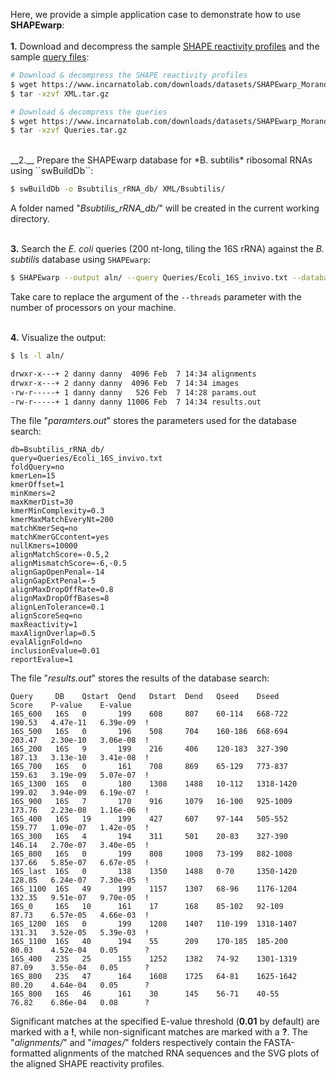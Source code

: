 Here, we provide a simple application case to demonstrate how to use __SHAPEwarp__:<br/>
<br/>
__1.__ Download and decompress the sample [SHAPE reactivity profiles](https://www.incarnatolab.com/downloads/datasets/SHAPEwarp_Morandi_2022/XML.tar.gz) and the sample [query files](https://www.incarnatolab.com/downloads/datasets/SHAPEwarp_Morandi_2022/Queries.tar.gz):

```bash
# Download & decompress the SHAPE reactivity profiles
$ wget https://www.incarnatolab.com/downloads/datasets/SHAPEwarp_Morandi_2022/XML.tar.gz
$ tar -xzvf XML.tar.gz 

# Download & decompress the queries
$ wget https://www.incarnatolab.com/downloads/datasets/SHAPEwarp_Morandi_2022/Queries.tar.gz
$ tar -xzvf Queries.tar.gz 
```
<br/>
__2.__ Prepare the SHAPEwarp database for *B. subtilis* ribosomal RNAs using ``swBuildDb``:

```bash
$ swBuildDb -o Bsubtilis_rRNA_db/ XML/Bsubtilis/
```
A folder named "*Bsubtilis\_rRNA\_db/*" will be created in the current working directory.<br/><br/>

__3.__ Search the *E. coli* queries (200 nt-long, tiling the 16S rRNA) against the *B. subtilis* database using ``SHAPEwarp``:

```bash
$ SHAPEwarp --output aln/ --query Queries/Ecoli_16S_invivo.txt --database Bsubtilis_rRNA_db/ --tblOut --reportAln f --makePlot -ow --matchKmerGCcontent --threads <n>
```
Take care to replace the argument of the ``--threads`` parameter with the number of processors on your machine.<br/><br/>

__4.__ Visualize the output:

```bash
$ ls -l aln/

drwxr-x---+ 2 danny danny  4096 Feb  7 14:34 alignments
drwxr-x---+ 2 danny danny  4096 Feb  7 14:34 images
-rw-r-----+ 1 danny danny   526 Feb  7 14:28 params.out
-rw-r-----+ 1 danny danny 11006 Feb  7 14:34 results.out
```
The file "*paramters.out*" stores the parameters used for the database search:

```text
db=Bsubtilis_rRNA_db/
query=Queries/Ecoli_16S_invivo.txt
foldQuery=no
kmerLen=15
kmerOffset=1
minKmers=2
maxKmerDist=30
kmerMinComplexity=0.3
kmerMaxMatchEveryNt=200
matchKmerSeq=no
matchKmerGCcontent=yes
nullKmers=10000
alignMatchScore=-0.5,2
alignMismatchScore=-6,-0.5
alignGapOpenPenal=-14
alignGapExtPenal=-5
alignMaxDropOffRate=0.8
alignMaxDropOffBases=8
alignLenTolerance=0.1
alignScoreSeq=no
maxReactivity=1
maxAlignOverlap=0.5
evalAlignFold=no
inclusionEvalue=0.01
reportEvalue=1
```
The file "*results.out*" stores the results of the database search:

```text
Query     DB    Qstart  Qend   Dstart  Dend   Qseed    Dseed      Score    P-value    E-value
16S_600   16S   0       199    608     807    60-114   668-722    190.53   4.47e-11   6.39e-09  !
16S_500   16S   0       196    508     704    160-186  668-694    203.47   2.30e-10   3.06e-08  !
16S_200   16S   9       199    216     406    120-183  327-390    187.13   3.13e-10   3.41e-08  !
16S_700   16S   0       161    708     869    65-129   773-837    159.63   3.19e-09   5.07e-07  !
16S_1300  16S   0       180    1308    1488   10-112   1318-1420  199.02   3.94e-09   6.19e-07  !
16S_900   16S   7       170    916     1079   16-100   925-1009   173.76   2.23e-08   1.16e-06  !
16S_400   16S   19      199    427     607    97-144   505-552    159.77   1.09e-07   1.42e-05  !
16S_300   16S   4       194    311     501    20-83    327-390    146.14   2.70e-07   3.40e-05  !
16S_800   16S   0       199    808     1008   73-199   882-1008   137.66   5.85e-07   6.67e-05  !
16S_last  16S   0       138    1350    1488   0-70     1350-1420  128.85   6.24e-07   7.30e-05  !
16S_1100  16S   49      199    1157    1307   68-96    1176-1204  132.35   9.51e-07   9.70e-05  !
16S_0     16S   10      161    17      168    85-102   92-109     87.73    6.57e-05   4.66e-03  !
16S_1200  16S   0       199    1208    1407   110-199  1318-1407  131.31   3.52e-05   5.39e-03  !
16S_1100  16S   40      194    55      209    170-185  185-200    80.03    4.52e-04   0.05      ?
16S_400   23S   25      155    1252    1382   74-92    1301-1319  87.09    3.55e-04   0.05      ?
16S_800   23S   47      164    1608    1725   64-81    1625-1642  80.20    4.64e-04   0.05      ?
16S_800   16S   46      161    30      145    56-71    40-55      76.82    6.86e-04   0.08      ?
```
Significant matches at the specified E-value threshold (__0.01__ by default) are marked with a __!__, while non-significant matches are marked with a __?__. The "*alignments/*" and "*images/*" folders respectively contain the FASTA-formatted alignments of the matched RNA sequences and the SVG plots of the aligned SHAPE reactivity profiles.